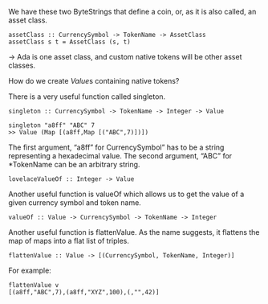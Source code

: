 We have these two ByteStrings that define a coin, or, as it is also called, an asset class.

```
assetClass :: CurrencySymbol -> TokenName -> AssetClass
assetClass s t = AssetClass (s, t)
```

-> Ada is one asset class, and custom native tokens will be other asset classes.

How do we create *Value*s containing native tokens?

There is a very useful function called singleton.

```
singleton :: CurrencySymbol -> TokenName -> Integer -> Value
```

```
singleton "a8ff" "ABC" 7
>> Value (Map [(a8ff,Map [("ABC",7)])])
```

The first argument, “a8ff” for CurrencySymbol” has to be a string representing a hexadecimal value.
The second argument, “ABC” for *TokenName can be an arbitrary string.

```
lovelaceValueOf :: Integer -> Value
```

Another useful function is valueOf which allows us to get the value of a given currency symbol and token name.
```
valueOf :: Value -> CurrencySymbol -> TokenName -> Integer
```

Another useful function is flattenValue. As the name suggests, it flattens the map of maps into a flat list of triples.
```
flattenValue :: Value -> [(CurrencySymbol, TokenName, Integer)]
```
For example:
```
flattenValue v
[(a8ff,"ABC",7),(a8ff,"XYZ",100),(,"",42)]
```
